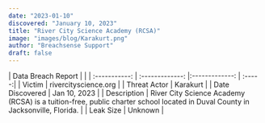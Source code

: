 ```yaml
---
date: "2023-01-10"
discovered: "January 10, 2023"
title: "River City Science Academy (RCSA)"
image: "images/blog/Karakurt.png"
author: "Breachsense Support"
draft: false
---
```


| Data Breach Report           |              | 
| :-----------: | :-------------:     |:-------------:    | :-----:|
| Victim      | rivercityscience.org      | 
| Threat Actor      | Karakurt      | 
| Date Discovered      | Jan 10, 2023      | 
| Description      | River City Science Academy (RCSA) is a tuition-free, public charter school located in Duval County in Jacksonville, Florida.      | 
| Leak Size      | Unknown      | 

